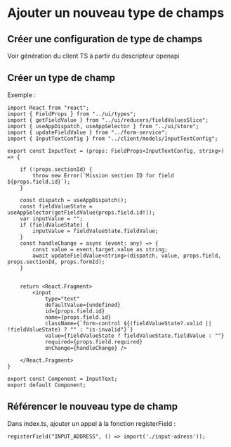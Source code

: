 # Ajouter un nouveau type de champs

## Créer une configuration de type de champs

Voir génération du client TS à partir du descripteur openapi

## Créer un type de champ

Exemple : 

    import React from "react";
    import { FieldProps } from "../ui/types";
    import { getFieldValue } from "../ui/reducers/fieldValuesSlice";
    import { useAppDispatch, useAppSelector } from "../ui/store";
    import { updateFieldValue } from "../form-service";
    import { InputTextConfig } from "../client/models/InputTextConfig";

    export const InputText = (props: FieldProps<InputTextConfig, string>) => {

        if (!props.sectionId) {
            throw new Error(`Mission section ID for field ${props.field.id}`);
        }

        const dispatch = useAppDispatch();
        const fieldValueState = useAppSelector(getFieldValue(props.field.id!));
        var inputValue = "";
        if (fieldValueState) {
            inputValue = fieldValueState.fieldValue;
        }
        const handleChange = async (event: any) => {
            const value = event.target.value as string;
            await updateFieldValue<string>(dispatch, value, props.field, props.sectionId, props.formId);
        }


        return <React.Fragment>
            <input
                type="text"
                defaultValue={undefined}
                id={props.field.id}
                name={props.field.id}
                className={`form-control ${(fieldValueState?.valid || !fieldValueState) ? "" : "is-invalid"}`}
                value={fieldValueState ? fieldValueState.fieldValue : ""}
                required={props.field.required}
                onChange={handleChange} />

        </React.Fragment>
    }

    export const Component = InputText;
    export default Component;


## Référencer le nouveau type de champ

Dans index.ts, ajouter un appel à la fonction registerField :

    registerField("INPUT_ADDRESS", () => import('./input-adress'));

